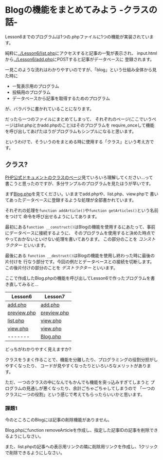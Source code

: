 Blogの機能をまとめてみよう -クラスの話-
======================================

Lesson6までのプログラムは1つの.phpファイルに1つの機能が実装されています。

純粋に[../Lesson6/list.php](../Lesson6/list.php)にアクセスすると記事の一覧が表示され、
input.htmlから[../Lesson6/add.php](../Lesson6/add.php)にPOSTすると記事がデータベースに
登録されます。

一見このような流れはわかりやすいのですが、「blog」という仕組み全体から見た時に

* 一覧表示用のプログラム
* 投稿用のプログラム
* データベースから記事を取得するためのプログラム

が、バラバラに書かれていることになります。

だったら一つのファイルにまとめてしまって、
それぞれのページ(ここでいうページはlist.phpとかadd.phpのこと)はそのプログラムを
require_onceして機能を呼び出してあげたほうがプログラムもシンプルになると思います。

というわけで、そういうのをまとめる時に使用する「クラス」という考え方です。

クラス?
-------------------------------

[PHP公式ドキュメントのクラスのページ](http://php.net/manual/ja/language.oop5.basic.php)見ていろいろ理解してください…って
書こうと思ったのですが、多分サンプルのプログラムを見たほうが早いです。

まず[Blog.php](Blog.php)を見てください。いままでadd.phpや、list.php、view.phpで
書いてあったデータベースに登録するような処理が全部書かれています。

それぞれの処理を`function addArticle()`や`function getArticles()`という名前をつけて
命令を呼び出せるようにしてあります。

最初にある`function __construct()`はBlogの機能を使用するにあたって、事前にデータベースに接続するように、
そのプログラムを使用すると決めた時点でやっておかないといけない処理を書いてあります。
この部分のことを *コンストラクター* といいます。

最後にある `function __destruct()`はBlogの機能を使用し終わった時に最後の片付けを
行なう部分です。今回の例だとデータベースとの接続を切断します。
この後片付けの部分のことを *デストラクター* といいます。

ここで作成したBlog.phpの機能を呼び出してLesson6で作ったプログラムを書き直してみると…

|Lesson6|Lesson7|
|-------|-------|
|[add.php](../Lesson6/add.php)|[add.php](../Lesson7/add.php)|
|[preview.php](../Lesson6/preview.php)|[preview.php](../Lesson7/preview.php)|
|[list.php](../Lesson6/list.php)|[view.php](../Lesson7/list.php)|
|[view.php](../Lesson6/view.php)|[view.php](../Lesson7/view.php)|
|-------|[Blog.php](../Lesson7/Blog.php)|

どっちがわかりやすく見えますか?

クラスをうまく作ることで、機能を分離したり、プログラミングの役割分担がしやすくなったり、
コードが見やすくなったりといろいろなメリットがあります。

ただ、一つのクラスの中になんでもかんでも機能を突っ込みすぎてしまうと
プログラムの見通しが悪くなったり、余計ごちゃごちゃしてしまうので
「一つのクラスに一つの役割」という感じで考えてもらったらいいかと思います。

### 課題1

今のところこのBlogには記事の削除機能がありません。

Blog.phpにfunction removeArticleを作成し、指定した記事IDの記事を削除できるようにしなさい。

また、list.phpの記事への表示用リンクの隣に削除用リンクを作成し、1クリックで削除できるようにしなさい。
